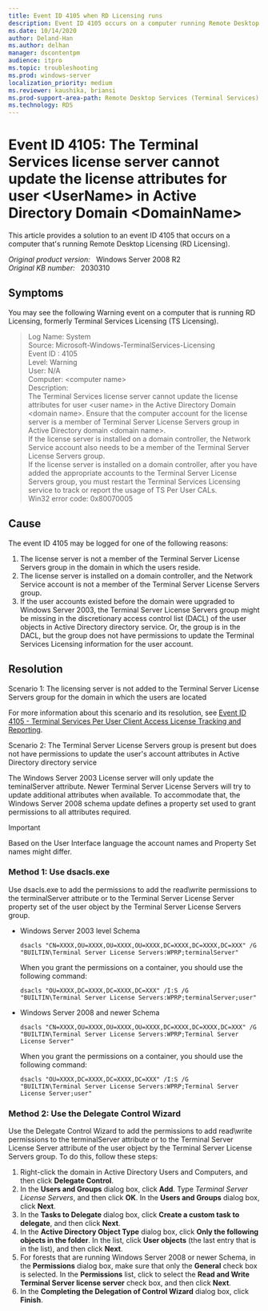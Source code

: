 ```yaml
---
title: Event ID 4105 when RD Licensing runs 
description: Event ID 4105 occurs on a computer running Remote Desktop Licensing (RD Licensing). This issue occurs in various scenarios for which resolutions are provided.
ms.date: 10/14/2020
author: Deland-Han
ms.author: delhan
manager: dscontentpm
audience: itpro
ms.topic: troubleshooting
ms.prod: windows-server
localization_priority: medium
ms.reviewer: kaushika, briansi
ms.prod-support-area-path: Remote Desktop Services (Terminal Services) licensing
ms.technology: RDS
---
```

# Event ID 4105: The Terminal Services license server cannot update the license attributes for user \<UserName> in Active Directory Domain \<DomainName>

This article provides a solution to an event ID 4105 that occurs on a computer that's running Remote Desktop Licensing (RD Licensing).

_Original product version:_ &nbsp; Windows Server 2008 R2  
_Original KB number:_ &nbsp; 2030310

## Symptoms

You may see the following Warning event on a computer that is running RD Licensing, formerly Terminal Services Licensing (TS Licensing).

> Log Name: System  
Source: Microsoft-Windows-TerminalServices-Licensing  
Event ID : 4105  
Level: Warning  
User: N/A  
Computer: \<computer name>  
Description:  
The Terminal Services license server cannot update the license attributes for user \<user name> in the Active Directory Domain \<domain name>. Ensure that the computer account for the license server is a member of Terminal Server License Servers group in Active Directory domain \<domain name>.  
If the license server is installed on a domain controller, the Network Service account also needs to be a member of the Terminal Server License Servers group.  
If the license server is installed on a domain controller, after you have added the appropriate accounts to the Terminal Server License Servers group, you must restart the Terminal Services Licensing service to track or report the usage of TS Per User CALs.  
Win32 error code: 0x80070005

## Cause

The event ID 4105 may be logged for one of the following reasons:

1. The license server is not a member of the Terminal Server License Servers group in the domain in which the users reside.
2. The license server is installed on a domain controller, and the Network Service account is not a member of the Terminal Server License Servers group.
3. If the user accounts existed before the domain were upgraded to Windows Server 2003, the Terminal Server License Servers group might be missing in the discretionary access control list (DACL) of the user objects in Active Directory directory service. Or, the group is in the DACL, but the group does not have permissions to update the Terminal Services Licensing information for the user account.

## Resolution

Scenario 1: The licensing server is not added to the Terminal Server License Servers group for the domain in which the users are located

For more information about this scenario and its resolution, see [Event ID 4105 - Terminal Services Per User Client Access License Tracking and Reporting](/previous-versions/windows/it-pro/windows-server-2008-R2-and-2008/cc775179(v=ws.10)).

Scenario 2: The Terminal Server License Servers group is present but does not have permissions to update the user's account attributes in Active Directory directory service

The Windows Server 2003 License server will only update the teminalServer attribute. Newer Terminal Server License Servers will try to update additional attributes when available. To accommodate that, the Windows Server 2008 schema update defines a property set used to grant permissions to all attributes required.

> [!IMPORTANT]
> Based on the User Interface language the account names and Property Set names might differ.

### Method 1: Use dsacls.exe

Use dsacls.exe to add the permissions to add the read\write permissions to the terminalServer attribute or to the Terminal Server License Server property set of the user object by the Terminal Server License Servers group.

- Windows Server 2003 level Schema

    ```console
    dsacls "CN=XXXX,OU=XXXX,OU=XXXX,OU=XXXX,DC=XXXX,DC=XXXX,DC=XXX" /G
    "BUILTIN\Terminal Server License Servers:WPRP;terminalServer"
    ```

    When you grant the permissions on a container, you should use the following command:

    ```console
    dsacls "OU=XXXX,DC=XXXX,DC=XXXX,DC=XXX" /I:S /G
    "BUILTIN\Terminal Server License Servers:WPRP;terminalServer;user"
    ```

- Windows Server 2008 and newer Schema  

    ```console
    dsacls "CN=XXXX,OU=XXXX,OU=XXXX,OU=XXXX,DC=XXXX,DC=XXXX,DC=XXX" /G
    "BUILTIN\Terminal Server License Servers:WPRP;Terminal Server License Server"
    ```

    When you grant the permissions on a container, you should use the following command:

    ```console
    dsacls "OU=XXXX,DC=XXXX,DC=XXXX,DC=XXX" /I:S /G
    "BUILTIN\Terminal Server License Servers:WPRP;Terminal Server License Server;user"
    ```

### Method 2: Use the Delegate Control Wizard

Use the Delegate Control Wizard to add the permissions to add read\write permissions to the terminalServer attribute or to the Terminal Server License Server attribute of the user object by the Terminal Server License Servers group. To do this, follow these steps:

1. Right-click the domain in Active Directory Users and Computers, and then click **Delegate Control**.
2. In the **Users and Groups** dialog box, click **Add**. Type *Terminal Server License Servers*, and then click **OK**. In the **Users and Groups** dialog box, click **Next**.
3. In the **Tasks to Delegate** dialog box, click **Create a custom task to delegate**, and then click **Next**.
4. In the **Active Directory Object Type** dialog box, click **Only the following objects in the folder**. In the list, click **User objects** (the last entry that is in the list), and then click **Next**.
5. For forests that are running Windows Server 2008 or newer Schema, in the **Permissions** dialog box, make sure that only the **General** check box is selected. In the **Permissions** list, click to select the **Read and Write Terminal Server license server** check box, and then click **Next**.
6. In the **Completing the Delegation of Control Wizard** dialog box, click **Finish**.
